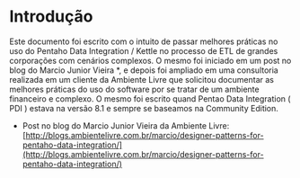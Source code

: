 # Introdução

Este documento foi escrito com o intuito de passar melhores práticas no uso do Pentaho Data Integration / Kettle no processo de ETL de grandes corporações com cenários complexos. O mesmo foi iniciado em um post  no blog do Marcio Junior Vieira \*,  e depois foi ampliado em uma consultoria realizada em um cliente da Ambiente Livre que solicitou documentar as melhores práticas do uso do software por se tratar de um ambiente financeiro e complexo. O mesmo foi escrito quand Pentao Data Integration \( PDI \) estava na versão 8.1 e sempre se baseamos na Community Edition.

* Post no blog do Marcio Junior Vieira da Ambiente Livre:  [http://blogs.ambientelivre.com.br/marcio/designer-patterns-for-pentaho-data-integration/](http://blogs.ambientelivre.com.br/marcio/designer-patterns-for-pentaho-data-integration/)


